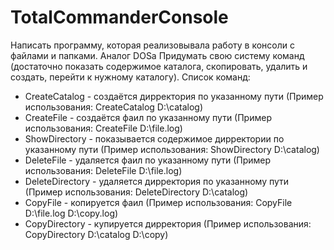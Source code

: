 # TotalCommanderConsole
Написать программу, которая реализовывала работу в консоли с файлами и папками. Аналог DOSа
Придумать свою систему команд (достаточно показать содержимое каталога, скопировать, удалить и создать, перейти к нужному каталогу).
Список команд:
- CreateCatalog - создаётся дирректория по указанному пути (Пример использования: CreateCatalog D:\\catalog)
- CreateFile - создаётся фаил по указанному пути (Пример использования: CreateFile D:\\file.log)
- ShowDirectory - показывается содержимое дирректории по указанному пути (Пример использования: ShowDirectory D:\\catalog)
- DeleteFile - удаляется фаил по указанному пути (Пример использования: DeleteFile D:\\file.log)
- DeleteDirectory - удаляется дирректория по указанному пути (Пример использования: DeleteDirectory D:\\catalog)
- CopyFile - копируется фаил (Пример использования: CopyFile D:\\file.log D:\\copy.log)
- CopyDirectory - купируется дирректория (Пример использования: CopyDirectory D:\\catalog D:\\copy)
